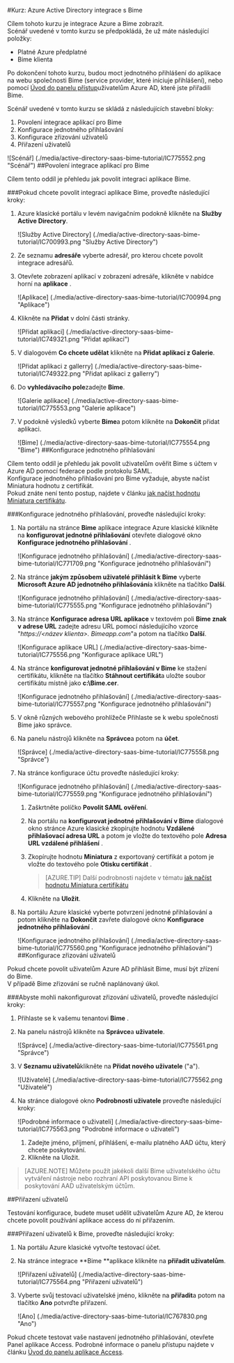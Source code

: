 <properties 
    pageTitle="Kurz: Azure Active Directory integrace s Bime | Microsoft Azure" 
    description="Naučte se používat Bime s Azure Active Directory povolit jednotné přihlašování, automatické vytváření a další!" 
    services="active-directory" 
    authors="jeevansd"  
    documentationCenter="na" 
    manager="femila"/>
<tags 
    ms.service="active-directory" 
    ms.devlang="na" 
    ms.topic="article" 
    ms.tgt_pltfrm="na" 
    ms.workload="identity" 
    ms.date="09/29/2016" 
    ms.author="jeedes" />

#<a name="tutorial-azure-active-directory-integration-with-bime"></a>Kurz: Azure Active Directory integrace s Bime

Cílem tohoto kurzu je integrace Azure a Bime zobrazit.  
Scénář uvedené v tomto kurzu se předpokládá, že už máte následující položky:

-   Platné Azure předplatné
-   Bime klienta

Po dokončení tohoto kurzu, budou moct jednotného přihlášení do aplikace na webu společnosti Bime (service provider, které iniciuje přihlášení), nebo pomocí [Úvod do panelu přístup](active-directory-saas-access-panel-introduction.md)uživatelům Azure AD, které jste přiřadili Bime.

Scénář uvedené v tomto kurzu se skládá z následujících stavební bloky:

1.  Povolení integrace aplikací pro Bime
2.  Konfigurace jednotného přihlašování
3.  Konfigurace zřizování uživatelů
4.  Přiřazení uživatelů

![Scénář] (./media/active-directory-saas-bime-tutorial/IC775552.png "Scénář")
##<a name="enabling-the-application-integration-for-bime"></a>Povolení integrace aplikací pro Bime

Cílem tento oddíl je přehledu jak povolit integraci aplikace Bime.

###<a name="to-enable-the-application-integration-for-bime-perform-the-following-steps"></a>Pokud chcete povolit integraci aplikace Bime, proveďte následující kroky:

1.  Azure klasické portálu v levém navigačním podokně klikněte na **Služby Active Directory**.

    ![Služby Active Directory] (./media/active-directory-saas-bime-tutorial/IC700993.png "Služby Active Directory")

2.  Ze seznamu **adresáře** vyberte adresář, pro kterou chcete povolit integrace adresářů.

3.  Otevřete zobrazení aplikací v zobrazení adresáře, klikněte v nabídce horní na **aplikace** .

    ![Aplikace] (./media/active-directory-saas-bime-tutorial/IC700994.png "Aplikace")

4.  Klikněte na **Přidat** v dolní části stránky.

    ![Přidat aplikaci] (./media/active-directory-saas-bime-tutorial/IC749321.png "Přidat aplikaci")

5.  V dialogovém **Co chcete udělat** klikněte na **Přidat aplikaci z Galerie**.

    ![Přidat aplikaci z gallerry] (./media/active-directory-saas-bime-tutorial/IC749322.png "Přidat aplikaci z gallerry")

6.  Do **vyhledávacího pole**zadejte **Bime**.

    ![Galerie aplikace] (./media/active-directory-saas-bime-tutorial/IC775553.png "Galerie aplikace")

7.  V podokně výsledků vyberte **Bime**a potom klikněte na **Dokončit** přidat aplikaci.

    ![Bime] (./media/active-directory-saas-bime-tutorial/IC775554.png "Bime")
##<a name="configuring-single-sign-on"></a>Konfigurace jednotného přihlašování

Cílem tento oddíl je přehledu jak povolit uživatelům ověřit Bime s účtem v Azure AD pomocí federace podle protokolu SAML.  
Konfigurace jednotného přihlašování pro Bime vyžaduje, abyste načíst Miniatura hodnotu z certifikát.  
Pokud znáte není tento postup, najdete v článku [jak načíst hodnotu Miniatura certifikátu](http://youtu.be/YKQF266SAxI).

###<a name="to-configure-single-sign-on-perform-the-following-steps"></a>Konfigurace jednotného přihlašování, proveďte následující kroky:

1.  Na portálu na stránce **Bime** aplikace integrace Azure klasické klikněte na **konfigurovat jednotné přihlašování** otevřete dialogové okno **Konfigurace jednotného přihlašování** .

    ![Konfigurace jednotného přihlašování] (./media/active-directory-saas-bime-tutorial/IC771709.png "Konfigurace jednotného přihlašování")

2.  Na stránce **jakým způsobem uživatelé přihlásit k Bime** vyberte **Microsoft Azure AD jednotného přihlašování**a klikněte na tlačítko **Další**.

    ![Konfigurace jednotného přihlašování] (./media/active-directory-saas-bime-tutorial/IC775555.png "Konfigurace jednotného přihlašování")

3.  Na stránce **Konfigurace adresa URL aplikace** v textovém poli **Bime znak v adrese URL** zadejte adresu URL pomocí následujícího vzorce "*https://\<název klienta\>. Bimeapp.com*"a potom na tlačítko **Další**.

    ![Konfigurace aplikace URL] (./media/active-directory-saas-bime-tutorial/IC775556.png "Konfigurace aplikace URL")

4.  Na stránce **konfigurovat jednotné přihlašování v Bime** ke stažení certifikátu, klikněte na tlačítko **Stáhnout certifikát**a uložte soubor certifikátu místně jako **c:\\Bime.cer**.

    ![Konfigurace jednotného přihlašování] (./media/active-directory-saas-bime-tutorial/IC775557.png "Konfigurace jednotného přihlašování")

5.  V okně různých webového prohlížeče Přihlaste se k webu společnosti Bime jako správce.

6.  Na panelu nástrojů klikněte na **Správce**a potom na **účet**.

    ![Správce] (./media/active-directory-saas-bime-tutorial/IC775558.png "Správce")

7.  Na stránce konfigurace účtu proveďte následující kroky:

    ![Konfigurace jednotného přihlašování] (./media/active-directory-saas-bime-tutorial/IC775559.png "Konfigurace jednotného přihlašování")

    1.  Zaškrtněte políčko **Povolit SAML ověření**.
    2.  Na portálu na **konfigurovat jednotné přihlašování v Bime** dialogové okno stránce Azure klasické zkopírujte hodnotu **Vzdálené přihlašovací adresa URL** a potom je vložte do textového pole **Adresa URL vzdálené přihlášení** .
    3.  Zkopírujte hodnotu **Miniatura** z exportovaný certifikát a potom je vložte do textového pole **Otisku certifikát** .  

        >[AZURE.TIP] Další podrobnosti najdete v tématu [jak načíst hodnotu Miniatura certifikátu](http://youtu.be/YKQF266SAxI)

    4.  Klikněte na **Uložit**.

8.  Na portálu Azure klasické vyberte potvrzení jednotné přihlašování a potom klikněte na **Dokončit** zavřete dialogové okno **Konfigurace jednotného přihlašování** .

    ![Konfigurace jednotného přihlašování] (./media/active-directory-saas-bime-tutorial/IC775560.png "Konfigurace jednotného přihlašování")
##<a name="configuring-user-provisioning"></a>Konfigurace zřizování uživatelů

Pokud chcete povolit uživatelům Azure AD přihlásit Bime, musí být zřízení do Bime.  
V případě Bime zřizování se ručně naplánovaný úkol.

###<a name="to-configure-user-provisioning-perform-the-following-steps"></a>Abyste mohli nakonfigurovat zřizování uživatelů, proveďte následující kroky:

1.  Přihlaste se k vašemu tenantovi **Bime** .

2.  Na panelu nástrojů klikněte na **Správce**a **uživatele**.

    ![Správce] (./media/active-directory-saas-bime-tutorial/IC775561.png "Správce")

3.  V **Seznamu uživatelů**klikněte na **Přidat nového uživatele** ("a").

    ![Uživatelé] (./media/active-directory-saas-bime-tutorial/IC775562.png "Uživatelé")

4.  Na stránce dialogové okno **Podrobnosti uživatele** proveďte následující kroky:

    ![Podrobné informace o uživateli] (./media/active-directory-saas-bime-tutorial/IC775563.png "Podrobné informace o uživateli")

    1.  Zadejte jméno, příjmení, přihlášení, e-mailu platného AAD účtu, který chcete poskytování.
    2.  Klikněte na Uložit.

>[AZURE.NOTE] Můžete použít jakékoli další Bime uživatelského účtu vytváření nástroje nebo rozhraní API poskytovanou Bime k poskytování AAD uživatelským účtům.

##<a name="assigning-users"></a>Přiřazení uživatelů

Testování konfigurace, budete muset udělit uživatelům Azure AD, že kterou chcete povolit používání aplikace access do ní přiřazením.

###<a name="to-assign-users-to-bime-perform-the-following-steps"></a>Přiřazení uživatelů k Bime, proveďte následující kroky:

1.  Na portálu Azure klasické vytvořte testovací účet.

2.  Na stránce integrace **Bime **aplikace klikněte na **přiřadit uživatelům**.

    ![Přiřazení uživatelů] (./media/active-directory-saas-bime-tutorial/IC775564.png "Přiřazení uživatelů")

3.  Vyberte svůj testovací uživatelské jméno, klikněte na **přiřadit**a potom na tlačítko **Ano** potvrďte přiřazení.

    ![Ano] (./media/active-directory-saas-bime-tutorial/IC767830.png "Ano")

Pokud chcete testovat vaše nastavení jednotného přihlašování, otevřete Panel aplikace Access. Podrobné informace o panelu přístupu najdete v článku [Úvod do panelu aplikace Access](active-directory-saas-access-panel-introduction.md).
